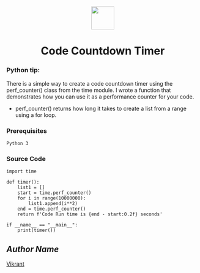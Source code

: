 # 
<div align="center">
  <img height="60" src="https://user-images.githubusercontent.com/85709371/156916372-d8c1bbdd-5fe9-40d1-a250-5a1d4d454832.png">
</div>

<h1 align="center">Code Countdown Timer</h1>

### Python tip:
There is a simple way to create a code countdown timer using the perf_counter() class from the time module. I wrote a function that demonstrates how you can use it as a performance counter for your code. 
* perf_counter() returns how long it takes to create a list from a range using a for loop.

### Prerequisites
`Python 3`

### Source Code
```python3
import time

def timer():
    list1 = []
    start = time.perf_counter()
    for i in range(10000000):
        list1.append(i**2)
    end = time.perf_counter()
    return f'Code Run time is {end - start:0.2f} seconds'

if __name__ == "__main__":
    print(timer())
```

## *Author Name*
[Vikrant](https://github.com/vikrant-v28)

